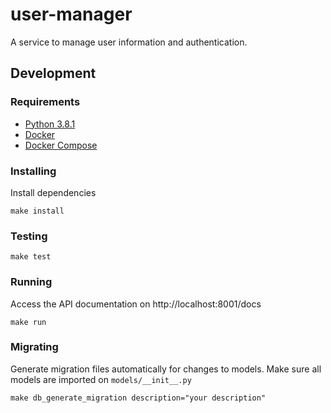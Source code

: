 # user-manager
A service to manage user information and authentication.

## Development

### Requirements
- [Python 3.8.1](https://realpython.com/intro-to-pyenv/)
- [Docker](https://docs.docker.com/get-docker/)
- [Docker Compose](https://docs.docker.com/compose/install/)

### Installing
Install dependencies
```console
make install
```

### Testing
```console
make test
```

### Running
Access the API documentation on http://localhost:8001/docs
```console
make run
```

### Migrating
Generate migration files automatically for changes to models. Make sure all models are imported on `models/__init__.py`
```console
make db_generate_migration description="your description"
```

